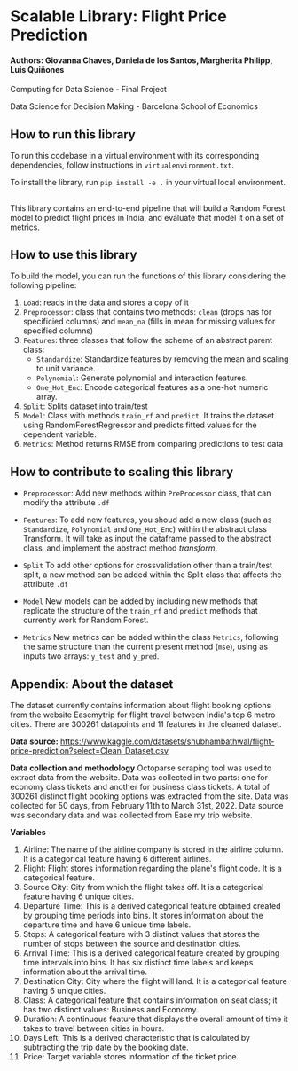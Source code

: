 # Scalable Library: Flight Price Prediction

#### Authors: Giovanna Chaves, Daniela de los Santos, Margherita Philipp, Luis Quiñones

Computing for Data Science - Final Project

Data Science for Decision Making - Barcelona School of Economics



## How to run this library

To run this codebase in a virtual environment with its corresponding dependencies, follow instructions in `virtualenvironment.txt`.

To install the library, run `pip install -e .` in your virtual local environment.

##

This library contains an end-to-end pipeline that will build a Random Forest model to predict flight prices in India, and evaluate that model it on a set of metrics. 

## How to use this library

To build the model, you can run the functions of this library considering the following pipeline:
1.  `Load`: reads in the data and stores a copy of it
2.  `Preprocessor`: class that contains two methods: `clean` (drops nas for specificied columns) and `mean_na` (fills in mean for missing values for specified columns)
3.  `Features`: three classes that follow the scheme of an abstract parent class:
    - `Standardize`: Standardize features by removing the mean and scaling to unit variance.
    - `Polynomial`: Generate polynomial and interaction features.
    - `One_Hot_Enc`: Encode categorical features as a one-hot numeric array.
4.  `Split`: Splits dataset into train/test
5.  `Model`: Class with methods `train_rf` and `predict`. It trains the dataset using RandomForestRegressor and predicts fitted values for the dependent variable.
6.  `Metrics`: Method returns RMSE from comparing predictions to test data

## How to contribute to scaling this library

- `Preprocessor`:
Add new methods within `PreProcessor` class, that can modify the attribute `.df`

- `Features`:
To add new features, you shoud add a new class (such as `Standardize`, `Polynomial` and `One_Hot_Enc`) within the abstract class Transform. It will take as input the dataframe passed to the abstract class, and implement the abstract method <i>transform</i>.

- `Split`
To add other options for crossvalidation other than a train/test split, a new method can be added within the Split class that affects the attribute `.df`

- `Model`
New models can be added by including new methods that replicate the structure of the `train_rf` and `predict` methods that currently work for Random Forest.

- `Metrics`
New metrics can be added within the class `Metrics`, following the same structure than the current present method (`mse`), using as inputs two arrays: `y_test` and `y_pred`.




## Appendix: About the dataset

The dataset currently contains information about flight booking options from the website Easemytrip for flight travel between India's top 6 metro cities. There are 300261 datapoints and 11 features in the cleaned dataset.

<b>Data source:</b>
https://www.kaggle.com/datasets/shubhambathwal/flight-price-prediction?select=Clean_Dataset.csv

<b>Data collection and methodology</b>
Octoparse scraping tool was used to extract data from the website. Data was collected in two parts: one for economy class tickets and another for business class tickets. A total of 300261 distinct flight booking options was extracted from the site. Data was collected for 50 days, from February 11th to March 31st, 2022.
Data source was secondary data and was collected from Ease my trip website.

<b>Variables</b>
1) Airline: The name of the airline company is stored in the airline column. It is a categorical feature having 6 different airlines.
2) Flight: Flight stores information regarding the plane's flight code. It is a categorical feature.
3) Source City: City from which the flight takes off. It is a categorical feature having 6 unique cities.
4) Departure Time: This is a derived categorical feature obtained created by grouping time periods into bins. It stores information about the departure time and have 6 unique time labels.
5) Stops: A categorical feature with 3 distinct values that stores the number of stops between the source and destination cities.
6) Arrival Time: This is a derived categorical feature created by grouping time intervals into bins. It has six distinct time labels and keeps information about the arrival time.
7) Destination City: City where the flight will land. It is a categorical feature having 6 unique cities.
8) Class: A categorical feature that contains information on seat class; it has two distinct values: Business and Economy.
9) Duration: A continuous feature that displays the overall amount of time it takes to travel between cities in hours.
10) Days Left: This is a derived characteristic that is calculated by subtracting the trip date by the booking date.
11) Price: Target variable stores information of the ticket price.
